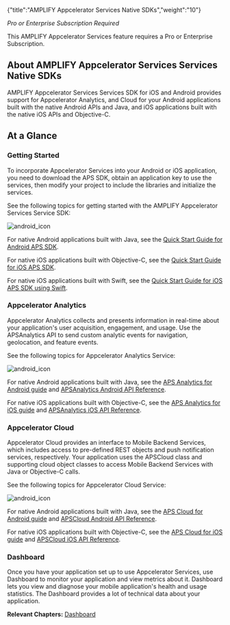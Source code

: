 {"title":"AMPLIFY Appcelerator Services Native SDKs","weight":"10"}

*Pro or Enterprise Subscription Required*

This AMPLIFY Appcelerator Services feature requires a Pro or Enterprise Subscription.

## About AMPLIFY Appcelerator Services Services Native SDKs

AMPLIFY Appcelerator Services Services SDK for iOS and Android provides support for Appcelerator Analytics, and Cloud for your Android applications built with the native Android APIs and Java, and iOS applications built with the native iOS APIs and Objective-C.

## At a Glance

### Getting Started

To incorporate Appcelerator Services into your Android or iOS application, you need to download the APS SDK, obtain an application key to use the services, then modify your project to include the libraries and initialize the services.

See the following topics for getting started with the AMPLIFY Appcelerator Services Service SDK:

![android_icon](/Images/appc/download/attachments/43298714/android_icon.png)

For native Android applications built with Java, see the [Quick Start Guide for Android APS SDK](/docs/appc/AMPLIFY_Appcelerator_Services/AMPLIFY_Appcelerator_Platform_Services_How-tos/AMPLIFY_Appcelerator_Services_Native_SDKs/AMPLIFY_Appcelerator_Platform_Services_for_Android/Quick_Start_Guide_for_Android_APS_SDK/).

For native iOS applications built with Objective-C, see the [Quick Start Guide for iOS APS SDK](/docs/appc/AMPLIFY_Appcelerator_Services/AMPLIFY_Appcelerator_Platform_Services_How-tos/AMPLIFY_Appcelerator_Services_Native_SDKs/AMPLIFY_Appcelerator_Platform_Services_for_iOS/Quick_Start_Guide_for_iOS_APS_SDK/).

For native iOS applications built with Swift, see the [Quick Start Guide for iOS APS SDK using Swift](/docs/appc/AMPLIFY_Appcelerator_Services/AMPLIFY_Appcelerator_Platform_Services_How-tos/AMPLIFY_Appcelerator_Services_Native_SDKs/AMPLIFY_Appcelerator_Platform_Services_for_iOS/Quick_Start_Guide_for_iOS_APS_SDK_using_Swift/).

### Appcelerator Analytics

Appcelerator Analytics collects and presents information in real-time about your application's user acquisition, engagement, and usage. Use the APSAnalytics API to send custom analytic events for navigation, geolocation, and feature events.

See the following topics for Appcelerator Analytics Service:

![android_icon](/Images/appc/download/attachments/43298714/android_icon.png)

For native Android applications built with Java, see the [APS Analytics for Android guide](/docs/appc/AMPLIFY_Appcelerator_Services/AMPLIFY_Appcelerator_Platform_Services_How-tos/AMPLIFY_Appcelerator_Services_Native_SDKs/AMPLIFY_Appcelerator_Platform_Services_for_Android/APS_Analytics_for_Android/) and [APSAnalytics Android API Reference](http://docs.appcelerator.com/aps-sdk-apidoc/latest/android/com/appcelerator/aps/APSAnalytics.html).

For native iOS applications built with Objective-C, see the [APS Analytics for iOS guide](/docs/appc/AMPLIFY_Appcelerator_Services/AMPLIFY_Appcelerator_Platform_Services_How-tos/AMPLIFY_Appcelerator_Services_Native_SDKs/AMPLIFY_Appcelerator_Platform_Services_for_iOS/APS_Analytics_for_iOS/) and [APSAnalytics iOS API Reference](http://docs.appcelerator.com/aps-sdk-apidoc/latest/ios/Classes/APSAnalytics.html).

### Appcelerator Cloud

Appcelerator Cloud provides an interface to Mobile Backend Services, which includes access to pre-defined REST objects and push notification services, respectively. Your application uses the APSCloud class and supporting cloud object classes to access Mobile Backend Services with Java or Objective-C calls.

See the following topics for Appcelerator Cloud Service:

![android_icon](/Images/appc/download/attachments/43298714/android_icon.png)

For native Android applications built with Java, see the [APS Cloud for Android guide](/arrowdb/latest/#!/guide/android) and [APSCloud Android API Reference](http://docs.appcelerator.com/aps-sdk-apidoc/latest/android/com/appcelerator/aps/APSCloud.html).

For native iOS applications built with Objective-C, see the [APS Cloud for iOS guide](/arrowdb/latest/#!/guide/ios) and [APSCloud iOS API Reference](http://docs.appcelerator.com/aps-sdk-apidoc/latest/ios/Classes/APSCloud.html).

### Dashboard

Once you have your application set up to use Appcelerator Services, use Dashboard to monitor your application and view metrics about it. Dashboard lets you view and diagnose your mobile application's health and usage statistics. The Dashboard provides a lot of technical data about your application.

**Relevant Chapters:** [Dashboard](/docs/appc/Appcelerator_Dashboard/)
